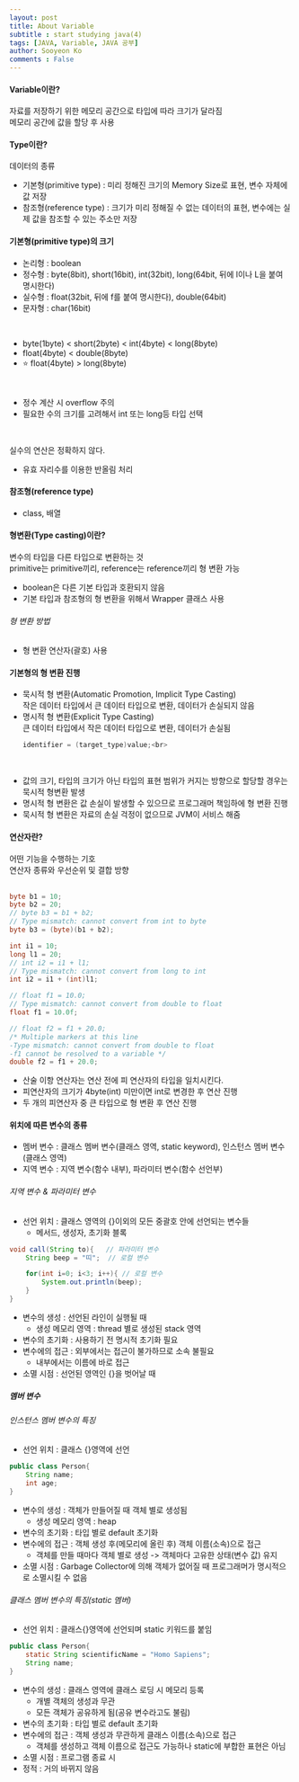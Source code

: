 ```yaml
---
layout: post
title: About Variable
subtitle : start studying java(4)
tags: [JAVA, Variable, JAVA 공부]
author: Sooyeon Ko
comments : False
---
```


#### Variable이란?
자료를 저장하기 위한 메모리 공간으로 타입에 따라 크기가 달라짐<br>
메모리 공간에 값을 할당 후 사용

#### Type이란?
데이터의 종류
- 기본형(primitive type) : 미리 정해진 크기의 Memory Size로 표현, 변수 자체에 값 저장
- 참조형(reference type) : 크기가 미리 정해질 수 없는 데이터의 표현, 변수에는 실제 값을 참조할 수 있는 주소만 저장


#### 기본형(primitive type)의 크기
- 논리형 : boolean
- 정수형 : byte(8bit), short(16bit), int(32bit), long(64bit, 뒤에 l이나 L을 붙여 명시한다)
- 실수형 : float(32bit, 뒤에 f를 붙여 명시한다), double(64bit)
- 문자형 : char(16bit)<br>
<br>

- byte(1byte) < short(2byte) < int(4byte) < long(8byte)
- float(4byte) < double(8byte)
- ⭐ float(4byte) > long(8byte)<br>
<br>

- 정수 계산 시 overflow 주의
- 필요한 수의 크기를 고려해서 int 또는 long등 타입 선택<br>
<br>

실수의 연산은 정확하지 않다.
- 유효 자리수를 이용한 반올림 처리

#### 참조형(reference type)
- class, 배열

#### 형변환(Type casting)이란?
변수의 타입을 다른 타입으로 변환하는 것<br>
primitive는 primitive끼리, reference는 reference끼리 형 변환 가능<br>
- boolean은 다른 기본 타입과 호환되지 않음
- 기본 타입과 참조형의 형 변환을 위해서 Wrapper 클래스 사용

###### 형 변환 방법
- 형 변환 연산자(괄호) 사용

#### 기본형의 형 변환 진행
- 묵시적 형 변환(Automatic Promotion, Implicit Type Casting)<br>
  작은 데이터 타입에서 큰 데이터 타입으로 변환, 데이터가 손실되지 않음
- 명시적 형 변환(Explicit Type Casting)<br>
  큰 데이터 타입에서 작은 데이터 타입으로 변환, 데이터가 손실됨<br>
  ```java
  identifier = (target_type)value;<br>
  ```
<br>

- 값의 크기, 타입의 크기가 아닌 타입의 표현 범위가 커지는 방향으로 할당할 경우는 묵시적 형변환 발생
- 명시적 형 변환은 값 손실이 발생할 수 있으므로 프로그래머 책임하에 형 변환 진행
- 묵시적 형 변환은 자료의 손실 걱정이 없으므로 JVM이 서비스 해줌

#### 연산자란?
어떤 기능을 수행하는 기호<br>
연산자 종류와 우선순위 및 결합 방향<br>
<br>
```java
byte b1 = 10;
byte b2 = 20;
// byte b3 = b1 + b2;
// Type mismatch: cannot convert from int to byte
byte b3 = (byte)(b1 + b2);

int i1 = 10;
long l1 = 20;
// int i2 = i1 + l1;
// Type mismatch: cannot convert from long to int
int i2 = i1 + (int)l1;

// float f1 = 10.0;
// Type mismatch: cannot convert from double to float
float f1 = 10.0f;

// float f2 = f1 + 20.0;
/* Multiple markers at this line
-Type mismatch: cannot convert from double to float
-f1 cannot be resolved to a variable */
double f2 = f1 + 20.0;
```

- 산술 이항 연산자는 연산 전에 피 연산자의 타입을 일치시킨다.
- 피연산자의 크기가 4byte(int) 미만이면 int로 변경한 후 연산 진행
- 두 개의 피연산자 중 큰 타입으로 형 변환 후 연산 진행<br>


#### 위치에 따른 변수의 종류
- 멤버 변수 : 클래스 멤버 변수(클래스 영역, static keyword), 인스턴스 멤버 변수(클래스 영역)
- 지역 변수 : 지역 변수(함수 내부), 파라미터 변수(함수 선언부)

###### 지역 변수 & 파라미터 변수
- 선언 위치 : 클래스 영역의 {}이외의 모든 중괄호 안에 선언되는 변수들
  - 메서드, 생성자, 초기화 블록<br>
```java
void call(String to){	// 파라미터 변수
	String beep = "띠";	// 로컬 변수

	for(int i=0; i<3; i++){	// 로컬 변수
		System.out.println(beep);
	}
}
```
- 변수의 생성 : 선언된 라인이 실행될 때
  - 생성 메모리 영역 : thread 별로 생성된 stack 영역
- 변수의 초기화 : 사용하기 전 명시적 초기화 필요
- 변수에의 접근 : 외부에서는 접근이 불가하므로 소속 불필요
  - 내부에서는 이름에 바로 접근
- 소멸 시점 : 선언된 영역인 {}을 벗어날 때

##### 멤버 변수

###### 인스턴스 멤버 변수의 특징
- 선언 위치 : 클래스 {}영역에 선언<br>
```java
public class Person{
	String name;
	int age;
}
```
- 변수의 생성 : 객체가 만들어질 때 객체 별로 생성됨<br>
  - 생성 메모리 영역 : heap
- 변수의 초기화 : 타입 별로 default 초기화<br>
- 변수에의 접근 : 객체 생성 후(메모리에 올린 후) 객체 이름(소속)으로 접근<br>
  - 객체를 만들 때마다 객체 별로 생성 -> 객체마다 고유한 상태(변수 값) 유지
- 소멸 시점 : Garbage Collector에 의해 객체가 없어질 때 프로그래머가 명시적으로 소멸시킬 수 없음

###### 클래스 멤버 변수의 특징(static 멤버)
- 선언 위치 : 클래스{}영역에 선언되며 static 키워드를 붙임<br>
```java
public class Person{
	static String scientificName = "Homo Sapiens";
	String name;
}
```
- 변수의 생성 : 클래스 영역에 클래스 로딩 시 메모리 등록
  - 개별 객체의 생성과 무관
  - 모든 객체가 공유하게 됨(공유 변수라고도 불림)
- 변수의 초기화 : 타입 별로 default 초기화
- 변수에의 접근 : 객체 생성과 무관하게 클래스 이름(소속)으로 접근
  - 객체를 생성하고 객체 이름으로 접근도 가능하나 static에 부합한 표현은 아님
- 소멸 시점 : 프로그램 종료 시
- 정적 : 거의 바뀌지 않음
